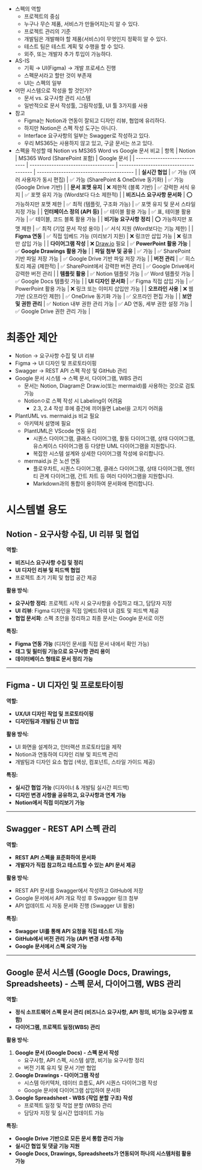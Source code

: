 - 스펙의 역할
  - 프로젝트의 중심
  - 누구나 무슨 제품, 서비스가 만들어지는지 알 수 있다.
  - 프로젝트 관리의 기준
  - 개발팀은 개발해야 할 제품(서비스)이 무엇인지 정확히 알 수 있다.
  - 테스트 팀은 테스트 계획 및 수행을 할 수 있다.
  - 외주, 또는 개발자 추가 투입이 가능하다.
- AS-IS
  - 기획 → UI(Figma) → 개발 프로세스 진행
  - 스펙문서라고 할만 것이 부존재
  - UI는 스펙의 일부
- 어떤 시스템으로 작성을 할 것인가?
  - 문서 vs. 요구사항 관리 시스템
  - 일반적으로 문서 작성툴, 그림작성툴, UI 툴 3가지를 사용
- 참고
  - Figma는 Notion과 연동이 잘되고 디자인 리뷰, 협업에 유리하다.
  - 하지만 Notion은 스펙 작성 도구는 아니다.
  - Interface 요구사항의 일부는 Swagger로 작성하고 있다.
  - 우리 MS365는 사용하지 않고 있고, 구글 문서는 쓰고 있다.
- 스펙을 작성할 때 Notion vs MS365 Word vs Google 문서 비교
  | 항목                         | Notion                              | MS365 Word (SharePoint 포함)           | Google 문서                              |
  | ---------------------------- | ----------------------------------- | -------------------------------------- | ---------------------------------------- |
  | **실시간 협업**              | ✅ 가능 (여러 사용자가 동시 편집)   | ✅ 가능 (SharePoint & OneDrive 동기화) | ✅ 가능 (Google Drive 기반)              |
  | **문서 포맷 유지**           | ❌ 제한적 (블록 기반)               | ✅ 강력한 서식 유지                    | ✅ 포맷 유지 가능 (Word보다 다소 제한적) |
  | **비즈니스 요구사항 문서화** | ⭕ 가능하지만 포맷 제한             | ✅ 최적 (템플릿, 구조화 가능)          | ✅ 포맷 유지 및 문서 스타일 지정 가능    |
  | **인터페이스 정의 (API 등)** | ✅ 테이블 활용 가능                 | ✅ 표, 테이블 활용 가능                | ✅ 테이블, 코드 블록 활용 가능           |
  | **비기능 요구사항 정리**     | ⭕ 가능하지만 포맷 제한             | ✅ 최적 (기업 문서 작성 용이)          | ✅ 서식 지원 (Word보다는 기능 제한)      |
  | **Figma 연동**               | ✅ 직접 임베드 가능 (미리보기 지원) | ❌ 링크만 삽입 가능                    | ❌ 링크만 삽입 가능                      |
  | **다이어그램 작성**          | ❌ [Draw.io](http://draw.io/) 필요  | ✅ **PowerPoint 활용 가능**            | ✅ **Google Drawings 활용 가능**         |
  | **파일 첨부 및 공유**        | ✅ 가능                             | ✅ SharePoint 기반 파일 저장 가능      | ✅ Google Drive 기반 파일 저장 가능      |
  | **버전 관리**                | ✅ 히스토리 제공 (제한적)           | ✅ SharePoint에서 강력한 버전 관리     | ✅ Google Drive에서 강력한 버전 관리     |
  | **템플릿 활용**              | ✅ Notion 템플릿 가능               | ✅ Word 템플릿 가능                    | ✅ Google Docs 템플릿 가능               |
  | **UI 디자인 문서화**         | ✅ Figma 직접 삽입 가능             | ✅ PowerPoint 활용 가능                | ❌ 링크 또는 이미지 삽입만 가능          |
  | **오프라인 사용**            | ❌ 웹 기반 (오프라인 제한)          | ✅ OneDrive 동기화 가능                | ✅ 오프라인 편집 가능                    |
  | **보안 및 권한 관리**        | ✅ Notion 내부 권한 관리 가능       | ✅ AD 연동, 세부 권한 설정 가능        | ✅ Google Drive 권한 관리 가능           |

# 최종안 제안

- Notion → 요구사항 수집 및 UI 리뷰
- Figma → UI 디자인 및 프로토타이핑
- Swagger → REST API 스펙 작성 및 GitHub 관리
- Google 문서 시스템 → 스펙 문서, 다이어그램, WBS 관리
  - 문서는 Notion, Diagram은 Draw.io(또는 mermaid)를 사용하는 것으로 검토 가능
  - Notionㅇ로 스펙 작성 시 Labeling이 어려움
    - 2.3, 2.4 작성 후에 중간에 끼어들면 Label을 고치기 어려움
- PlantUML vs. mermaid.js 비교 필요
  - 아키텍처 설명에 필요
  - PlantUML은 VScode 연동 유리
    - 시퀀스 다이어그램, 클래스 다이어그램, 활동 다이어그램, 상태 다이어그램, 유스케이스 다이어그램 등 다양한 UML 다이어그램을 지원합니다.
    - 복잡한 시스템 설계와 상세한 다이어그램 작성에 유리합니다.
  - mermaid.js 은 노션 연동
    - 플로우차트, 시퀀스 다이어그램, 클래스 다이어그램, 상태 다이어그램, 엔터티 관계 다이어그램, 간트 차트 등 여러 다이어그램을 지원합니다.
    - Markdown과의 통합이 용이하여 문서화에 편리합니다.

# 시스템별 용도

## **Notion - 요구사항 수집, UI 리뷰 및 협업**

**역할:**

- **비즈니스 요구사항 수집 및 정리**
- **UI 디자인 리뷰 및 피드백 협업**
- 프로젝트 초기 기획 및 협업 공간 제공

**활용 방식:**

- **요구사항 정리**: 프로젝트 시작 시 요구사항을 수집하고 태그, 담당자 지정
- **UI 리뷰**: Figma 디자인을 직접 임베드하여 UI 검토 및 피드백 제공
- **협업 문서화**: 스펙 초안을 정리하고 최종 문서는 Google 문서로 이전

**특징:**

- **Figma 연동 가능** (디자인 문서를 직접 문서 내에서 확인 가능)
- **태그 및 필터링 기능으로 요구사항 관리 용이**
- **데이터베이스 형태로 문서 정리 가능**

---

## **Figma - UI 디자인 및 프로토타이핑**

**역할:**

- **UX/UI 디자인 작업 및 프로토타이핑**
- **디자인팀과 개발팀 간 UI 협업**

**활용 방식:**

- UI 화면을 설계하고, 인터랙션 프로토타입을 제작
- Notion과 연동하여 디자인 리뷰 및 피드백 관리
- 개발팀과 디자인 요소 협업 (색상, 컴포넌트, 스타일 가이드 제공)

**특징:**

- **실시간 협업 가능** (디자이너 & 개발팀 실시간 피드백)
- **디자인 변경 사항을 공유하고, 요구사항과 연계 가능**
- **Notion에서 직접 미리보기 가능**

---

## **Swagger - REST API 스펙 관리**

**역할:**

- **REST API 스펙을 표준화하여 문서화**
- **개발자가 직접 참고하고 테스트할 수 있는 API 문서 제공**

**활용 방식:**

- REST API 문서를 Swagger에서 작성하고 GitHub에 저장
- Google 문서에서 API 개요 작성 후 Swagger 링크 첨부
- API 업데이트 시 자동 문서화 진행 (Swagger UI 활용)

**특징:**

- **Swagger UI를 통해 API 요청을 직접 테스트 가능**
- **GitHub에서 버전 관리 가능 (API 변경 사항 추적)**
- **Google 문서에서 스펙 요약 가능**

---

## **Google 문서 시스템 (Google Docs, Drawings, Spreadsheets) - 스펙 문서, 다이어그램, WBS 관리**

**역할:**

- **정식 소프트웨어 스펙 문서 관리 (비즈니스 요구사항, API 정의, 비기능 요구사항 포함)**
- **다이어그램, 프로젝트 일정(WBS) 관리**

**활용 방식:**

1. **Google 문서 (Google Docs) - 스펙 문서 작성**
   - 요구사항, API 스펙, 시스템 설명, 비기능 요구사항 정리
   - 버전 기록 유지 및 문서 기반 협업
2. **Google Drawings - 다이어그램 작성**
   - 시스템 아키텍처, 데이터 흐름도, API 시퀀스 다이어그램 작성
   - Google 문서에 다이어그램 삽입하여 문서화
3. **Google Spreadsheet - WBS (작업 분할 구조) 작성**
   - 프로젝트 일정 및 작업 분할 (WBS) 관리
   - 담당자 지정 및 실시간 업데이트 가능

**특징:**

- **Google Drive 기반으로 모든 문서 통합 관리 가능**
- **실시간 협업 및 댓글 기능 지원**
- **Google Docs, Drawings, Spreadsheets가 연동되어 하나의 시스템처럼 활용 가능**
